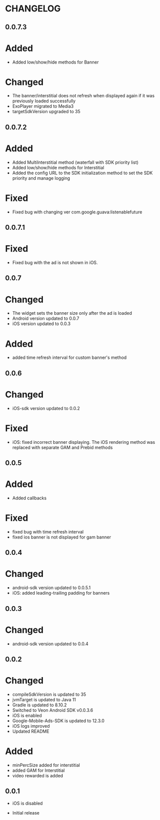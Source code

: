 # CHANGELOG

## 0.0.7.3
# Added
* Added low/show/hide methods for Banner

# Changed
* The banner/interstitial does not refresh when displayed again if it was previously loaded successfully
* ExoPlayer migrated to Media3
* targetSdkVersion upgraded to 35

## 0.0.7.2
# Added
* Added  MultiInterstitial method (waterfall with SDK priority list)
* Added low/show/hide methods for Interstitial
* Added the config URL to the SDK initialization method to set the SDK priority and manage logging

# Fixed
* Fixed bug with changing ver com.google.guava:listenablefuture

## 0.0.7.1
# Fixed
* Fixed bug with the ad is not shown in iOS. 

## 0.0.7
# Changed
* The widget sets the banner size only after the ad is loaded
* Android version updated to 0.0.7
* iOS version updated to 0.0.3

# Added
* added time refresh interval for custom banner's method

## 0.0.6
# Changed
* iOS-sdk version updated to 0.0.2

# Fixed
* iOS: fixed incorrect banner displaying. The iOS rendering method was replaced with separate GAM and Prebid methods

## 0.0.5
# Added
* Added callbacks

# Fixed
* fixed bug with time refresh interval
* fixed ios banner is not displayed for gam banner

## 0.0.4
# Changed
* android-sdk version updated to 0.0.5.1
* iOS: added leading-trailing padding for banners

## 0.0.3
# Changed
* android-sdk version updated to 0.0.4

## 0.0.2
# Changed
* compileSdkVersion is updated to 35
* jvmTarget is updated to Java 11
* Gradle is updated to 8.10.2
* Switched to Veon Android SDK v0.0.3.6
* iOS is enabled
* Google-Mobile-Ads-SDK is updated to 12.3.0
* iOS logs improved
* Updated README

# Added
* minPercSize added for interstitial
* added GAM for Interstitial
* video rewarded is added

## 0.0.1
* iOS is disabled


* Initial release